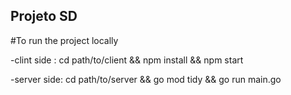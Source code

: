 ## Projeto SD

#To run the project locally

-clint side :
cd path/to/client &&
npm install &&
npm start

-server side:
cd path/to/server &&
go mod tidy &&
go run main.go


